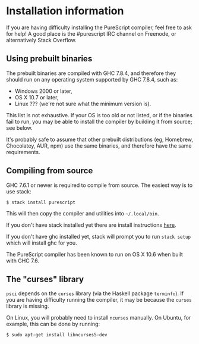 # Installation information

If you are having difficulty installing the PureScript compiler, feel free to
ask for help! A good place is the #purescript IRC channel on Freenode, or
alternatively Stack Overflow.

## Using prebuilt binaries

The prebuilt binaries are compiled with GHC 7.8.4, and therefore they should
run on any operating system supported by GHC 7.8.4, such as:

* Windows 2000 or later,
* OS X 10.7 or later,
* Linux ??? (we're not sure what the minimum version is).

This list is not exhaustive. If your OS is too old or not listed, or if the
binaries fail to run, you may be able to install the compiler by building it
from source; see below.

It's probably safe to assume that other prebuilt distributions (eg, Homebrew,
Chocolatey, AUR, npm) use the same binaries, and therefore have the same
requirements.

## Compiling from source

GHC 7.6.1 or newer is required to compile from source. The easiest way is to 
use stack:

```
$ stack install purescript
```

This will then copy the compiler and utilities into `~/.local/bin`.


If you don't have stack installed yet there are install instructions
[here](https://github.com/commercialhaskell/stack/blob/master/doc/install_and_upgrade.md).

If you don't have ghc installed yet, stack will prompt you to run `stack setup`
which will install ghc for you.

The PureScript compiler has been known to run on OS X 10.6 when built with GHC
7.6.

## The "curses" library

`psci` depends on the `curses` library (via the Haskell package `terminfo`). If
you are having difficulty running the compiler, it may be because the `curses`
library is missing.

On Linux, you will probably need to install `ncurses` manually. On Ubuntu, for
example, this can be done by running:

```
$ sudo apt-get install libncurses5-dev
```
